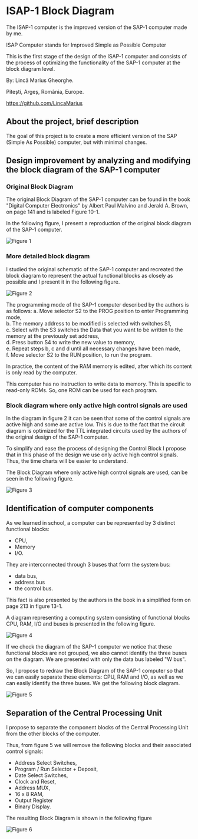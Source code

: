 # ISAP-1 Block Diagram
The ISAP-1 computer is the improved version of the SAP-1 computer made by me.

ISAP Computer stands for Improved Simple as Possible Computer

This is the first stage of the design of the ISAP-1 computer and consists of the process of optimizing the functionality of the SAP-1 computer at the block diagram level.

By: Lincă Marius Gheorghe.

Pitești, Argeș, România, Europe.

https://github.com/LincaMarius

## About the project, brief description
The goal of this project is to create a more efficient version of the SAP (Simple As Possible) computer, but with minimal changes.

## Design improvement by analyzing and modifying the block diagram of the SAP-1 computer

### Original Block Diagram

The original Block Diagram of the SAP-1 computer can be found in the book "Digital Computer Electronics" by Albert Paul Malvino and Jerald A. Brown, on page 141 and is labeled Figure 10-1.

In the following figure, I present a reproduction of the original block diagram of the SAP-1 computer.

![ Figure 1 ](/Pictures/Figure1.png)

### More detailed block diagram
I studied the original schematic of the SAP-1 computer and recreated the block diagram to represent the actual functional blocks as closely as possible and I present it in the following figure.

![ Figure 2 ](/Pictures/Figure2.png)

The programming mode of the SAP-1 computer described by the authors is as follows:
a.	Move selector S2 to the PROG position to enter Programming mode, \
b.	The memory address to be modified is selected with switches S1, \
c.	Select with the S3 switches the Data that you want to be written to the memory at the previously set address, \
d.	Press button S4 to write the new value to memory, \
e.	Repeat steps b, c and d until all necessary changes have been made, \
f.	Move selector S2 to the RUN position, to run the program.

In practice, the content of the RAM memory is edited, after which its content is only read by the computer.

This computer has no instruction to write data to memory. This is specific to read-only ROMs. So, one ROM can be used for each program.

### Block diagram where only active high control signals are used
In the diagram in figure 2 it can be seen that some of the control signals are active high and some are active low. This is due to the fact that the circuit diagram is optimized for the TTL integrated circuits used by the authors of the original design of the SAP-1 computer.

To simplify and ease the process of designing the Control Block I propose that in this phase of the design we use only active high control signals. Thus, the time charts will be easier to understand.

The Block Diagram where only active high control signals are used, can be seen in the following figure.

![ Figure 3 ](/Pictures/Figure3.png)

## Identification of computer components
As we learned in school, a computer can be represented by 3 distinct functional blocks:
- CPU,
- Memory
- I/O.

They are interconnected through 3 buses that form the system bus:
- data bus,
- address bus
- the control bus.

This fact is also presented by the authors in the book in a simplified form on page 213 in figure 13-1.

A diagram representing a computing system consisting of functional blocks CPU, RAM, I/O and buses is presented in the following figure.

![ Figure 4 ](/Pictures/Figure4.png)

If we check the diagram of the SAP-1 computer we notice that these functional blocks are not grouped, we also cannot identify the three buses on the diagram. We are presented with only the data bus labeled "W bus".

So, I propose to redraw the Block Diagram of the SAP-1 computer so that we can easily separate these elements: CPU, RAM and I/O, as well as we can easily identify the three buses. We get the following block diagram.

![ Figure 5 ](/Pictures/Figure5.png)

## Separation of the Central Processing Unit
I propose to separate the component blocks of the Central Processing Unit from the other blocks of the computer.

Thus, from figure 5 we will remove the following blocks and their associated control signals:
- Address Select Switches,
- Program / Run Selector + Deposit,
- Date Select Switches,
- Clock and Reset,
- Address MUX,
- 16 x 8 RAM,
- Output Register
- Binary Display.

The resulting Block Diagram is shown in the following figure

![ Figure 6 ](/Pictures/Figure6.png)
